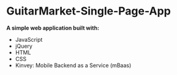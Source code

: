 # GuitarMarket-Single-Page-App

<p><strong>A simple web application built with:</strong></p>

<ul>
<li>JavaScript</li>
<li>jQuery</li>
<li>HTML</li>
<li>CSS</li>
<li>Kinvey: Mobile Backend as a Service (mBaas)</li>

</ul>
